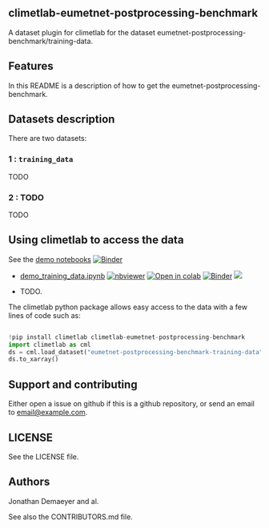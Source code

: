 ## climetlab-eumetnet-postprocessing-benchmark

A dataset plugin for climetlab for the dataset eumetnet-postprocessing-benchmark/training-data.


Features
--------

In this README is a description of how to get the eumetnet-postprocessing-benchmark.

## Datasets description

There are two datasets: 

### 1 : `training_data`
TODO


### 2 : TODO
TODO


## Using climetlab to access the data

See the [demo notebooks](https://github.com/Climdyn/climetlab-eumetnet-postprocessing-benchmark/tree/main/notebooks)
[![Binder](https://mybinder.org/badge_logo.svg)](https://mybinder.org/v2/gh/Climdyn/climetlab-eumetnet-postprocessing-benchmark/main?urlpath=lab)


- [demo_training_data.ipynb](https://github.com/Climdyn/climetlab-eumetnet-postprocessing-benchmark/tree/main/notebooks/demo_training_data.ipynb)
[![nbviewer](https://raw.githubusercontent.com/jupyter/design/master/logos/Badges/nbviewer_badge.svg)](https://nbviewer.jupyter.org/github/Climdyn/climetlab-eumetnet-postprocessing-benchmark/blob/main/notebooks/demo_training_data.ipynb) 
[![Open in colab](https://colab.research.google.com/assets/colab-badge.svg)](https://colab.research.google.com/github/Climdyn/climetlab-eumetnet-postprocessing-benchmark/blob/main/notebooks/demo_training_data.ipynb) 
[![Binder](https://mybinder.org/badge_logo.svg)](https://mybinder.org/v2/gh/Climdyn/climetlab-eumetnet-postprocessing-benchmark/main?filepath=notebooks/demo_training_data.ipynb)
[<img src="https://deepnote.com/buttons/launch-in-deepnote-small.svg">](https://deepnote.com/launch?name=MyProject&url=https://github.com/Climdyn/climetlab-eumetnet-postprocessing-benchmark/tree/main/notebooks/demo_my_dataset.ipynb)


- TODO.


The climetlab python package allows easy access to the data with a few lines of code such as:
``` python

!pip install climetlab climetlab-eumetnet-postprocessing-benchmark
import climetlab as cml
ds = cml.load_dataset("eumetnet-postprocessing-benchmark-training-data", date="20201231")
ds.to_xarray()
```


Support and contributing
------------------------

Either open a issue on github if this is a github repository, or send an email to email@example.com.

LICENSE
-------

See the LICENSE file.

Authors
-------

Jonathan Demaeyer and al.

See also the CONTRIBUTORS.md file.
